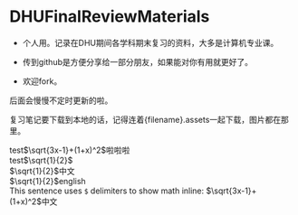 # DHUFinalReviewMaterials

- 个人用。记录在DHU期间各学科期末复习的资料，大多是计算机专业课。

- 传到github是方便分享给一部分朋友，如果能对你有用就更好了。
- 欢迎fork。

后面会慢慢不定时更新的啦。

复习笔记要下载到本地的话，记得连着{filename}.assets一起下载，图片都在那里。

test$\sqrt{3x-1}+(1+x)^2$啦啦啦  
test$\sqrt{1}{2}$  
$\sqrt{1}{2}$中文  
$\sqrt{1}{2}$english  
This sentence uses `$` delimiters to show math inline:  $\sqrt{3x-1}+(1+x)^2$中文

